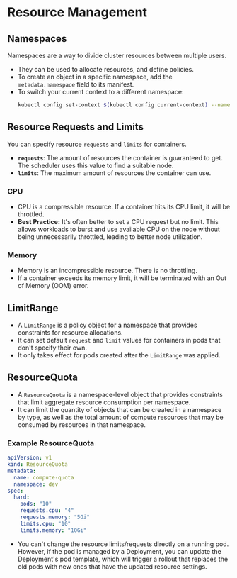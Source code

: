 # Resource Management

## Namespaces

Namespaces are a way to divide cluster resources between multiple users.

*   They can be used to allocate resources, and define policies.
*   To create an object in a specific namespace, add the `metadata.namespace` field to its manifest.
*   To switch your current context to a different namespace:
    ```bash
    kubectl config set-context $(kubectl config current-context) --namespace=<target-namespace>
    ```

## Resource Requests and Limits

You can specify resource `requests` and `limits` for containers.

*   **`requests`**: The amount of resources the container is guaranteed to get. The scheduler uses this value to find a suitable node.
*   **`limits`**: The maximum amount of resources the container can use.

### CPU

*   CPU is a compressible resource. If a container hits its CPU limit, it will be throttled.
*   **Best Practice:** It's often better to set a CPU request but no limit. This allows workloads to burst and use available CPU on the node without being unnecessarily throttled, leading to better node utilization.

### Memory

*   Memory is an incompressible resource. There is no throttling.
*   If a container exceeds its memory limit, it will be terminated with an Out of Memory (OOM) error.

## LimitRange

*   A `LimitRange` is a policy object for a namespace that provides constraints for resource allocations.
*   It can set default `request` and `limit` values for containers in pods that don't specify their own.
*   It only takes effect for pods created after the `LimitRange` was applied.

## ResourceQuota

*   A `ResourceQuota` is a namespace-level object that provides constraints that limit aggregate resource consumption per namespace.
*   It can limit the quantity of objects that can be created in a namespace by type, as well as the total amount of compute resources that may be consumed by resources in that namespace.

### Example ResourceQuota

```yaml
apiVersion: v1
kind: ResourceQuota
metadata:
  name: compute-quota
  namespace: dev
spec:
  hard:
    pods: "10"
    requests.cpu: "4"
    requests.memory: "5Gi"
    limits.cpu: "10"
    limits.memory: "10Gi"
```

*   You can't change the resource limits/requests directly on a running pod. However, if the pod is managed by a Deployment, you can update the Deployment's pod template, which will trigger a rollout that replaces the old pods with new ones that have the updated resource settings.